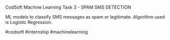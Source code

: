 CodSoft Machine Learning Task 3 - SPAM SMS DETECTION

ML models to classify SMS messages as spam or legitimate.
Algorithm used is Logistic Regression.

#codsoft #internship #machinelearning
